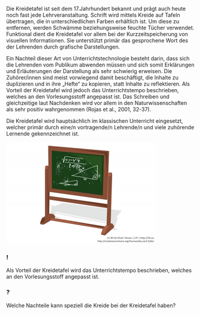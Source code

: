Die Kreidetafel ist seit dem 17.Jahrhundert bekannt und prägt auch heute noch fast jede Lehrveranstaltung. Schrift wird mittels Kreide auf Tafeln übertragen, die in unterschiedlichen Farben erhältlich ist. Um diese zu entfernen, werden Schwämme beziehungsweise feuchte Tücher verwendet. Funktional dient die Kreidetafel vor allem bei der Kurzzeitspeicherung von visuellen Informationen. Sie unterstützt primär das gesprochene Wort des der Lehrenden durch grafische Darstellungen.

Ein Nachteil dieser Art von Unterrichtstechnologie besteht darin, dass sich die Lehrenden vom Publikum abwenden müssen und sich somit Erklärungen und Erläuterungen der Darstellung als sehr schwierig erweisen. Die Zuhörer/innen sind meist vorwiegend damit beschäftigt, die Inhalte zu duplizieren und in ihre „Hefte“ zu kopieren, statt Inhalte zu reflektieren. Als Vorteil der Kreidetafel wird jedoch das Unterrichtstempo beschrieben, welches an den Vorlesungsstoff angepasst ist. Das Schreiben und gleichzeitige laut Nachdenken wird vor allem in den Naturwissenschaften als sehr positiv wahrgenommen (Rojas et al., 2001, 32-37).

Die Kreidetafel wird hauptsächlich im klassischen Unterricht eingesetzt, welcher primär durch eine/n vortragende/n Lehrende/n und viele zuhörende Lernende gekennzeichnet ist.

![Kreidetafel](img/9574680599_730b0db182_o.jpg)

### !

Als Vorteil der Kreidetafel wird das Unterrichtstempo beschrieben, welches an den Vorlesungsstoff angepasst ist.

### ?

Welche Nachteile kann speziell die Kreide bei der Kreidetafel haben?